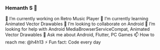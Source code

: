 ### Hemanth S 👋


🔭 I’m currently working on Retro Music Player
🌱 I’m currently learning Animated Vector Drawables
👯 I’m looking to collaborate on Android
🤔 I’m looking for help with Android MediaBrowserServiceCompat, Animated Vector Drawables
💬 Ask me about Android, Flutter, PC Games
📫 How to reach me: @h4h13
⚡ Fun fact: Code every day
